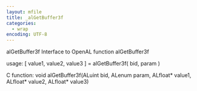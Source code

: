 ```yaml
---
layout: mfile
title: _alGetBuffer3f
categories:
  - wrap
encoding: UTF-8
---
```


alGetBuffer3f  Interface to OpenAL function alGetBuffer3f

usage:  [ value1, value2, value3 ] = alGetBuffer3f( bid, param )

C function:  void alGetBuffer3f(ALuint bid, ALenum param, ALfloat\* value1, ALfloat\* value2, ALfloat\* value3)
